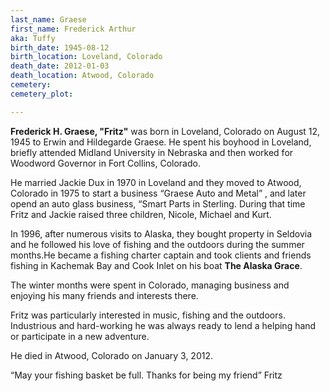 ```yaml
---
last_name: Graese
first_name: Frederick Arthur 
aka: Tuffy
birth_date: 1945-08-12
birth_location: Loveland, Colorado
death_date: 2012-01-03
death_location: Atwood, Colorado
cemetery: 
cemetery_plot: 

---
```


**Frederick H. Graese, "Fritz"** was born in Loveland, Colorado on August 12, 1945 to Erwin and Hildegarde Graese. He spent his boyhood in Loveland, briefly attended Midland University in Nebraska and then worked for Woodword Governor in Fort Collins, Colorado.

He married Jackie Dux in 1970 in Loveland and they moved to Atwood, Colorado in 1975 to start a business “Graese Auto and Metal” , and later opend an auto glass business, “Smart Parts in Sterling.  During that time Fritz and Jackie raised three children, Nicole, Michael and Kurt. 

In 1996, after numerous visits to Alaska, they bought property in Seldovia and he followed his love of fishing and the outdoors during the summer months.He became a fishing charter captain and took clients and friends fishing in Kachemak Bay and Cook Inlet on his boat **The Alaska Grace**.

The winter months were spent in Colorado, managing business and enjoying his many friends and interests there.

Fritz was particularly interested in music, fishing and the outdoors.  Industrious and hard-working he was always ready to lend a helping hand or participate in a new adventure.

He died in Atwood, Colorado on January 3, 2012. 

“May your fishing basket be full.  Thanks for being my friend” Fritz
